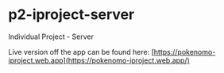 # p2-iproject-server
Individual Project - Server

Live version off the app can be found here: [https://pokenomo-iproject.web.app](https://pokenomo-iproject.web.app/)
